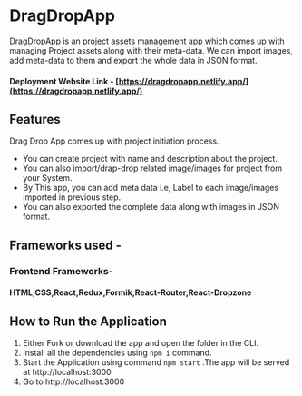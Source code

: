 # DragDropApp
DragDropApp is an project assets management app which comes up with managing Project assets along with their meta-data. We can import images, add meta-data to them and export the whole data in JSON format. 

#### Deployment Website Link - [https://dragdropapp.netlify.app/](https://dragdropapp.netlify.app/)

## Features
Drag Drop App comes up with project initiation process.
* You can create project with name and description about the project.
* You can also import/drap-drop related image/images for project from your System.
* By This app, you can add meta data i.e, Label to each image/images imported in previous step.
* You can also exported the complete data along with images in JSON format.

## Frameworks used -
### Frontend Frameworks- 
#### HTML,CSS,React,Redux,Formik,React-Router,React-Dropzone

## How to Run the Application
1. Either Fork or download the app and open the folder in the CLI.
2. Install all the dependencies using `npm i` command.
3. Start the Application using command `npm start` .The app will be served at http://localhost:3000
4. Go to http://localhost:3000



